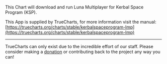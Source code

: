 This Chart will download and run Luna Multiplayer for Kerbal Space Program (KSP).

This App is supplied by TrueCharts, for more information visit the manual: [https://truecharts.org/charts/stable/kerbalspaceprogram-lmp](https://truecharts.org/charts/stable/kerbalspaceprogram-lmp)

---

TrueCharts can only exist due to the incredible effort of our staff.
Please consider making a [donation](https://truecharts.org/sponsor) or contributing back to the project any way you can!
